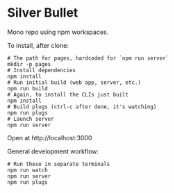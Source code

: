 # Silver Bullet

Mono repo using npm workspaces.

To install, after clone:

```shell
# The path for pages, hardcoded for `npm run server`
mkdir -p pages
# Install dependencies
npm install
# Run initial build (web app, server, etc.)
npm run build
# Again, to install the CLIs just built
npm install
# Build plugs (ctrl-c after done, it's watching)
npm run plugs
# Launch server
npm run server
```

Open at http://localhost:3000

General development workflow:

```shell
# Run these in separate terminals
npm run watch
npm run server
npm run plugs
```

